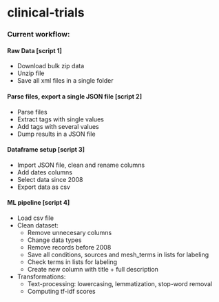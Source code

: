 # clinical-trials

### Current workflow: 
#### Raw Data  [script 1]
- Download bulk zip data
- Unzip file
- Save all xml files in a single folder

#### Parse files, export a single JSON file [script 2]
- Parse files
- Extract tags with single values
- Add tags with several values
- Dump results in a JSON file

#### Dataframe setup [script 3]
- Import JSON file, clean and rename columns
- Add dates columns
- Select data since 2008
- Export data as csv

#### ML pipeline [script 4]
- Load csv file
- Clean dataset:
	- Remove unnecesary columns
	- Change data types
	- Remove records before 2008
	- Save all conditions, sources and mesh_terms in lists for labeling
	- Check terms in lists for labeling
	- Create new column with title + full description
- Transformations: 
	- Text-processing: lowercasing, lemmatization, stop-word removal
	- Computing tf-idf scores
